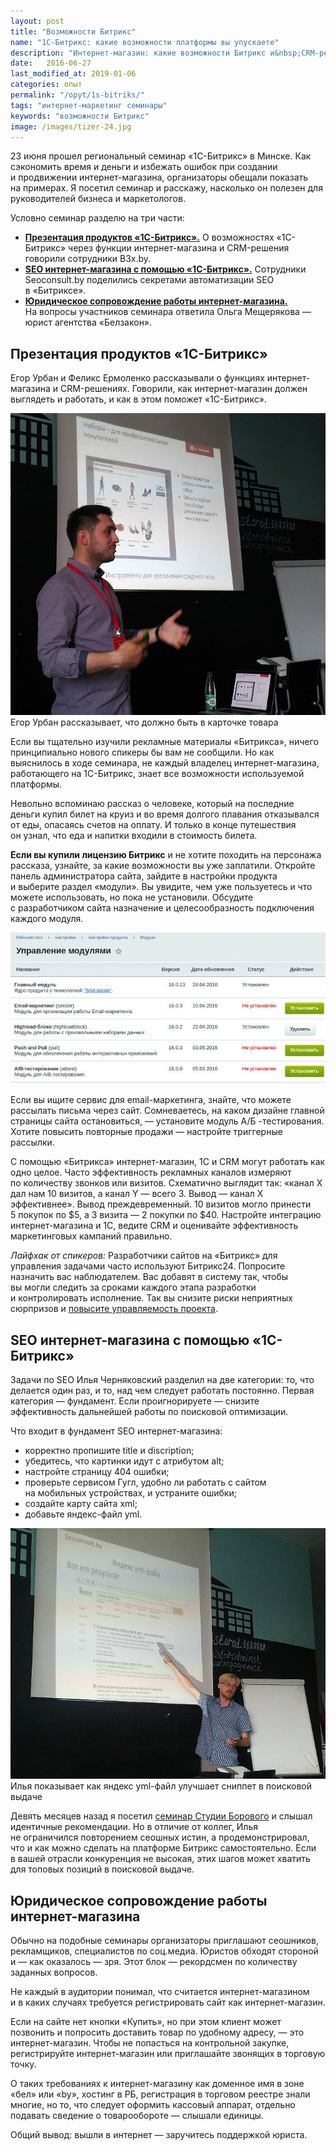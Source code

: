 ```yaml
---
layout: post
title: "Возможности Битрикс"
name: "1С-Битрикс: какие возможности платформы вы упускаете"
description: "Интернет-магазин: какие возможности Битрикс и&nbsp;CRM-решения использовать обязательно. Главные тезисы регионального семинара 1С-Битрикс"
date:   2016-06-27
last_modified_at: 2019-01-06
categories: опыт
permalink: "/opyt/1s-bitriks/"
tags: "интернет-маркетинг семинары"
keywords: "возможности Битрикс"
image: /images/tizer-24.jpg
---
```


<p>23&nbsp;июня прошел региональный семинар «1С-Битрикс» в&nbsp;Минске. Как сэкономить время и&nbsp;деньги и&nbsp;избежать ошибок при создании и&nbsp;продвижении интернет-магазина, организаторы обещали показать на&nbsp;примерах. Я&nbsp;посетил семинар и&nbsp;расскажу, насколько он&nbsp;полезен для руководителей бизнеса и&nbsp;маркетологов.</p><!--more-->
<p>Условно семинар разделю на&nbsp;три части:</p>
<ul>
	<li><a href="#1"><strong>Презентация продуктов «1С-Битрикс».</strong></a> О&nbsp;возможностях «1С-Битрикс» через функции интернет-магазина и&nbsp;CRM-решения говорили сотрудники B3x.by.</li>
	<li><a href="#2"><strong>SEO интернет-магазина с&nbsp;помощью «1С-Битрикс».</strong></a> Сотрудники Seoconsult.by поделились секретами автоматизации SEO в&nbsp;«Битриксе».</li>
	<li><a href="#3"><strong>Юридическое сопровождение работы интернет-магазина.</strong></a> На&nbsp;вопросы участников семинара ответила Ольга Мещерякова&nbsp;— юрист агентства «Белзакон».</li>
 </ul>
<h2 id="1">Презентация продуктов «1С-Битрикс»</h2>
<p>Егор Урбан и&nbsp;Феликс Ермоленко рассказывали о&nbsp;функциях интернет-магазина и&nbsp;CRM-решениях. Говорили, как интернет-магазин должен выглядеть и&nbsp;работать, и&nbsp;как в&nbsp;этом поможет «1С-Битрикс».</p>
<div class="wtf1"><img src="/images/bitrix1.jpg" alt="Егор Урбан рассказывает, что должно быть в карточке товара."/> <br />
Егор Урбан рассказывает, что должно быть в&nbsp;карточке товара</div>

<p>Если вы&nbsp;тщательно изучили рекламные материалы «Битрикса», ничего принципиально нового спикеры&nbsp;бы вам не&nbsp;сообщили. Но&nbsp;как выяснилось в&nbsp;ходе семинара, не&nbsp;каждый владелец интернет-магазина, работающего на&nbsp;1С-Битрикс, знает все возможности используемой платформы.</p>
<p>Невольно вспоминаю рассказ о&nbsp;человеке, который на&nbsp;последние деньги купил билет на&nbsp;круиз и&nbsp;во&nbsp;время долгого плавания отказывался от&nbsp;еды, опасаясь счетов на&nbsp;оплату. И&nbsp;только в&nbsp;конце путешествия он&nbsp;узнал, что еда и&nbsp;напитки входили в&nbsp;стоимость билета.</p>
<p><strong>Если вы&nbsp;купили лицензию Битрикс</strong> и&nbsp;не&nbsp;хотите походить на&nbsp;персонажа рассказа, узнайте, за&nbsp;какие возможности вы&nbsp;уже заплатили. Откройте панель администратора сайта, зайдите в&nbsp;настройки продукта и&nbsp;выберите раздел «модули». Вы&nbsp;увидите, чем уже пользуетесь и&nbsp;что можете использовать, но&nbsp;пока не&nbsp;установили. Обсудите с&nbsp;разработчиком сайта назначение и&nbsp;целесообразность подключения каждого модуля.</p>
<p><img src="/images/bitrix2.jpg" alt="модули Битрикс"/></p>
<p>Если вы&nbsp;ищите сервис для email-маркетинга, знайте, что можете рассылать письма через сайт. Сомневаетесь, на&nbsp;каком дизайне главной страницы сайта остановиться,&nbsp;— установите модуль А/Б -тестирования. Хотите повысить повторные продажи&nbsp;— настройте триггерные рассылки.</p>
<p>С&nbsp;помощью «Битрикса» интернет-магазин, 1С&nbsp;и&nbsp;CRM могут работать как одно целое. Часто эффективность рекламных каналов измеряют по&nbsp;количеству звонков или визитов. Схематично выглядит так: «канал&nbsp;Х дал нам 10&nbsp;визитов, а&nbsp;канал Y&nbsp;— всего 3. Вывод&nbsp;— канал&nbsp;Х эффективнее». Вывод преждевременный.&nbsp;10&nbsp;визитов могло принести 5&nbsp;покупок по&nbsp;$5, а&nbsp;3&nbsp;визита&nbsp;— 2&nbsp;покупки по&nbsp;$40. Настройте интеграцию интернет-магазина и&nbsp;1С, ведите CRM и&nbsp;оценивайте эффективность маркетинговых кампаний правильно.</p>
<p><em>Лайфхак от&nbsp;спикеров: </em>Разработчики сайтов на&nbsp;«Битрикс» для управления задачами часто используют Битрикс24. Попросите назначить вас наблюдателем. Вас добавят в&nbsp;систему так, чтобы вы&nbsp;могли следить за&nbsp;сроками каждого этапа разработки и&nbsp;контролировать исполнение. Так вы&nbsp;снизите риски неприятных сюрпризов и&nbsp;<a href="/opyt/autsorsing-marketinga/">повысите управляемость проекта</a>.</p>
<h2 id="2">SEO интернет-магазина с&nbsp;помощью «1С-Битрикс»</h2>
<p>Задачи по&nbsp;SEO Илья Черняковский разделил на&nbsp;две категории: то, что делается один раз, и&nbsp;то, над чем следует работать постоянно. Первая категория&nbsp;— фундамент. Если проигнорируете&nbsp;— снизите эффективность дальнейшей работы по&nbsp;поисковой оптимизации.</p>
<p>Что входит в&nbsp;фундамент SEO интернет-магазина:</p>
<ul>
	<li>корректно пропишите title и&nbsp;discription;</li>
	<li>убедитесь, что картинки идут с&nbsp;атрибутом alt;</li>
	<li>настройте страницу 404&nbsp;ошибки;</li>
	<li>проверьте сервисом Гугл, удобно&nbsp;ли работать с&nbsp;сайтом на&nbsp;мобильных устройствах, и&nbsp;устраните ошибки;</li>
	<li>создайте карту сайта xml;</li>
	<li>добавьте яндекс-файл yml.</li>
 </ul>
<div class="wtf1"><img src="/images/bitrix3.jpg" alt="Илья показывает как яндекс yml-файл улучшает сниппет в поисковой выдаче"/> <br />
Илья показывает как яндекс yml-файл улучшает сниппет в&nbsp;поисковой выдаче</div>
<p>Девять месяцев назад я&nbsp;посетил <a href="/mnenie/sovety-po-razrabotke-i-razvitiyu-internet-proektov/">семинар Студии Борового</a> и&nbsp;слышал идентичные рекомендации. Но&nbsp;в&nbsp;отличие от&nbsp;коллег, Илья не&nbsp;ограничился повторением сеошных истин, а&nbsp;продемонстрировал, что и&nbsp;как можно сделать на&nbsp;платформе Битрикс самостоятельно. Если в&nbsp;вашей отрасли конкуренция не&nbsp;высокая, этих шагов может хватить для топовых позиций в&nbsp;поисковой выдаче.</p>
<h2 id="3">Юридическое сопровождение работы интернет-магазина</h2>
<p>Обычно на&nbsp;подобные семинары организаторы приглашают сеошников, рекламщиков, специалистов по&nbsp;соц.медиа. Юристов обходят стороной и&nbsp;— как оказалось&nbsp;— зря. Этот блок&nbsp;— рекордсмен по&nbsp;количеству заданных вопросов.</p>
<p>Не&nbsp;каждый в&nbsp;аудитории понимал, что считается интернет-магазином и&nbsp;в&nbsp;каких случаях требуется регистрировать сайт как интернет-магазин.</p>
<p>Если на&nbsp;сайте нет кнопки «Купить», но&nbsp;при этом клиент может позвонить и&nbsp;попросить доставить товар по&nbsp;удобному адресу,&nbsp;— это интернет-магазин. Чтобы не&nbsp;попасться на&nbsp;контрольной закупке, регистрируйте интернет-магазин или приглашайте звонящих в&nbsp;торговую точку.</p>
<p>О&nbsp;таких требованиях к&nbsp;интернет-магазину как доменное имя в&nbsp;зоне «бел» или «by», хостинг в&nbsp;РБ, регистрация в&nbsp;торговом реестре знали многие, но&nbsp;то, что следует оформить кассовый аппарат, отдельно подавать сведение о&nbsp;товарообороте&nbsp;— слышали единицы.</p>
<p>Общий вывод: вышли в&nbsp;интернет&nbsp;— заручитесь поддержкой юриста.</p>
